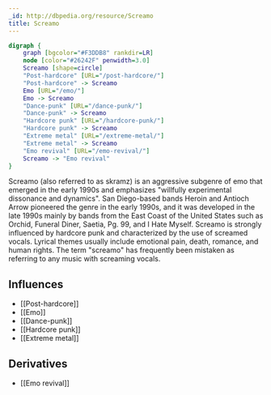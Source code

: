 ```yaml
---
_id: http://dbpedia.org/resource/Screamo
title: Screamo
---
```


```dot
digraph {
	graph [bgcolor="#F3DDB8" rankdir=LR]
	node [color="#26242F" penwidth=3.0]
	Screamo [shape=circle]
	"Post-hardcore" [URL="/post-hardcore/"]
	"Post-hardcore" -> Screamo
	Emo [URL="/emo/"]
	Emo -> Screamo
	"Dance-punk" [URL="/dance-punk/"]
	"Dance-punk" -> Screamo
	"Hardcore punk" [URL="/hardcore-punk/"]
	"Hardcore punk" -> Screamo
	"Extreme metal" [URL="/extreme-metal/"]
	"Extreme metal" -> Screamo
	"Emo revival" [URL="/emo-revival/"]
	Screamo -> "Emo revival"
}
```

Screamo (also referred to as skramz) is an aggressive subgenre of emo that emerged in the early 1990s and emphasizes "willfully experimental dissonance and dynamics". San Diego-based bands Heroin and Antioch Arrow pioneered the genre in the early 1990s, and it was developed in the late 1990s mainly by bands from the East Coast of the United States such as Orchid, Funeral Diner, Saetia, Pg. 99, and I Hate Myself. Screamo is strongly influenced by hardcore punk and characterized by the use of screamed vocals. Lyrical themes usually include emotional pain, death, romance, and human rights. The term "screamo" has frequently been mistaken as referring to any music with screaming vocals.

## Influences

- [[Post-hardcore]]
- [[Emo]]
- [[Dance-punk]]
- [[Hardcore punk]]
- [[Extreme metal]]

## Derivatives

- [[Emo revival]]
